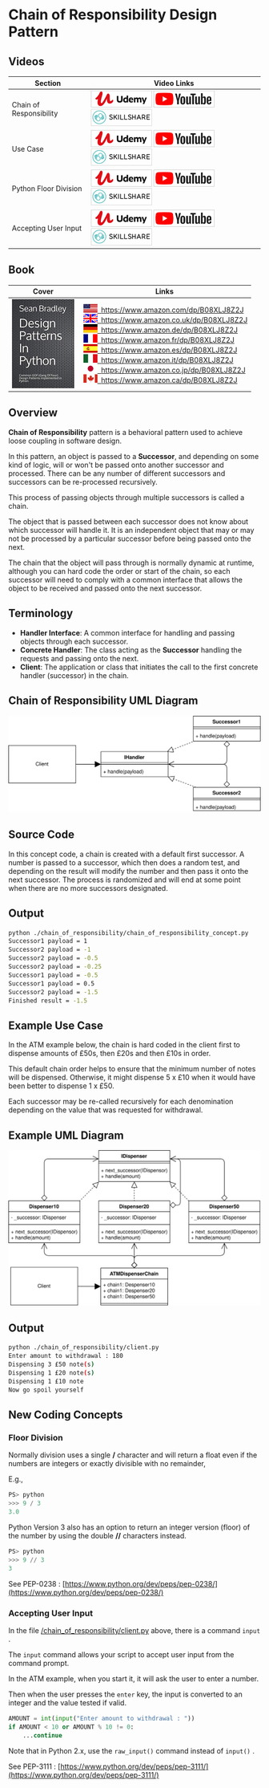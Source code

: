 # Chain of Responsibility Design Pattern

## Videos

Section | Video Links
-|-
Chain of Responsibility |  <a id="udemyVideoLink" href="https://www.udemy.com/course/design-patterns-in-python/learn/lecture/16397342/?referralCode=7493DBBBF97FF2B0D24D" target="_blank" title="Chain of Responsibility Overview"><img src="/img/udemy_btn_sm.gif" alt="Chain of Responsibility Overview"/></a>&nbsp;<a id="ytVideoLink" href="https://youtu.be/Ayb6UShWcUU" target="_blank" title="Chain of Responsibility Overview"><img src="/img/yt_btn_sm.gif" alt="Chain of Responsibility Overview"/></a>&nbsp;<a id="skillShareVideoLink" href="https://skl.sh/34SM2Xg" target="_blank" title="Chain of Responsibility Overview"><img src="/img/skillshare_btn_sm.gif" alt="Chain of Responsibility Overview"/></a>
Use Case |  <a id="udemyVideoLink" href="https://www.udemy.com/course/design-patterns-in-python/learn/lecture/25567252/?referralCode=7493DBBBF97FF2B0D24D" target="_blank" title="Chain of Responsibility Use Case"><img src="/img/udemy_btn_sm.gif" alt="Chain of Responsibility Use Case"/></a>&nbsp;<a id="ytVideoLink" href="https://youtu.be/BxiAyLGAJqw" target="_blank" title="Chain of Responsibility Use Case"><img src="/img/yt_btn_sm.gif" alt="Chain of Responsibility Use Case"/></a>&nbsp;<a id="skillShareVideoLink" href="https://skl.sh/34SM2Xg" target="_blank" title="Chain of Responsibility Use Case"><img src="/img/skillshare_btn_sm.gif" alt="Chain of Responsibility Use Case"/></a>
Python Floor Division | <a id="udemyVideoLink" href="https://www.udemy.com/course/design-patterns-in-python/learn/lecture/25567266/?referralCode=7493DBBBF97FF2B0D24D" target="_blank" title="Python Floor Division"><img src="/img/udemy_btn_sm.gif" alt="Python Floor Division"/></a>&nbsp;<a id="ytVideoLink" href="https://youtu.be/kR4pYqVpNb0" target="_blank" title="Python Floor Division"><img src="/img/yt_btn_sm.gif" alt="Python Floor Division"/></a>&nbsp;<a id="skillShareVideoLink" href="https://skl.sh/34SM2Xg" target="_blank" title="Python Floor Division"><img src="/img/skillshare_btn_sm.gif" alt="Python Floor Division"/></a>
Accepting User Input | <a id="udemyVideoLink" href="https://www.udemy.com/course/design-patterns-in-python/learn/lecture/25567278/?referralCode=7493DBBBF97FF2B0D24D" target="_blank" title="Accepting User Input"><img src="/img/udemy_btn_sm.gif" alt="Accepting User Input"/></a>&nbsp;<a id="ytVideoLink" href="https://youtu.be/wC2gBf1D1CU" target="_blank" title="Accepting User Input"><img src="/img/yt_btn_sm.gif" alt="Accepting User Input"/></a>&nbsp;<a id="skillShareVideoLink" href="https://skl.sh/34SM2Xg" target="_blank" title="Accepting User Input"><img src="/img/skillshare_btn_sm.gif" alt="Accepting User Input"/></a>

## Book 

Cover | Links
-|-
![Design Patterns In Python (ASIN : B08XLJ8Z2J)](/img/design_patterns_in_python_book_125x178.jpg) | &nbsp;<a href="https://www.amazon.com/dp/B08XLJ8Z2J"><img src="/img/flag_us.gif">&nbsp; https://www.amazon.com/dp/B08XLJ8Z2J</a><br/>&nbsp;<a href="https://www.amazon.co.uk/dp/B08XLJ8Z2J"><img src="/img/flag_uk.gif">&nbsp; https://www.amazon.co.uk/dp/B08XLJ8Z2J</a><br/>&nbsp;<a href="https://www.amazon.de/dp/B08XLJ8Z2J"><img src="/img/flag_de.gif">&nbsp; https://www.amazon.de/dp/B08XLJ8Z2J</a><br/>&nbsp;<a href="https://www.amazon.fr/dp/B08XLJ8Z2J"><img src="/img/flag_fr.gif">&nbsp; https://www.amazon.fr/dp/B08XLJ8Z2J</a><br/>&nbsp;<a href="https://www.amazon.es/dp/B08XLJ8Z2J"><img src="/img/flag_es.gif">&nbsp; https://www.amazon.es/dp/B08XLJ8Z2J</a><br/>&nbsp;<a href="https://www.amazon.it/dp/B08XLJ8Z2J"><img src="/img/flag_it.gif">&nbsp; https://www.amazon.it/dp/B08XLJ8Z2J</a><br/>&nbsp;<a href="https://www.amazon.co.jp/dp/B08XLJ8Z2J"><img src="/img/flag_jp.gif">&nbsp; https://www.amazon.co.jp/dp/B08XLJ8Z2J</a><br/>&nbsp;<a href="https://www.amazon.ca/dp/B08XLJ8Z2J"><img src="/img/flag_ca.gif">&nbsp; https://www.amazon.ca/dp/B08XLJ8Z2J</a>

## Overview

**Chain of Responsibility** pattern is a behavioral pattern used to achieve loose coupling in software design.

In this pattern, an object is passed to a **Successor**, and depending on some kind of logic, will or won't be passed onto another successor and processed. There can be any number of different successors and successors can be re-processed recursively. 

This process of passing objects through multiple successors is called a chain.

The object that is passed between each successor does not know about which successor will handle it. It is an independent object that may or may not be processed by a particular successor before being passed onto the next.

The chain that the object will pass through is normally dynamic at runtime, although you can hard code the order or start of the chain, so each successor will need to comply with a common interface that allows the object to be received and passed onto the next successor.

## Terminology

* **Handler Interface**: A common interface for handling and passing objects through each successor.
* **Concrete Handler**: The class acting as the **Successor** handling the requests and passing onto the next.
* **Client**: The application or class that initiates the call to the first concrete handler (successor) in the chain.

## Chain of Responsibility UML Diagram

![Chain of Responsibility Design Pattern](/img/chain_of_responsibility_concept.svg)

## Source Code

In this concept code, a chain is created with a default first successor. A number is passed to a successor, which then does a random test, and depending on the result will modify the number and then pass it onto the next successor. The process is randomized and will end at some point when there are no more successors designated.

## Output

``` bash
python ./chain_of_responsibility/chain_of_responsibility_concept.py
Successor1 payload = 1
Successor2 payload = -1
Successor2 payload = -0.5
Successor2 payload = -0.25
Successor1 payload = -0.5
Successor1 payload = 0.5
Successor2 payload = -1.5
Finished result = -1.5
```

## Example Use Case

In the ATM example below, the chain is hard coded in the client first to dispense amounts of £50s, then £20s and then £10s in order. 

This default chain order helps to ensure that the minimum number of notes will be dispensed. Otherwise, it might dispense 5 x £10 when it would have been better to dispense 1 x £50.

Each successor may be re-called recursively for each denomination depending on the value that was requested for withdrawal.

## Example UML Diagram

![Chain of Responsibility Design Pattern](/img/chain_of_responsibility_example.svg)

## Output

``` bash
python ./chain_of_responsibility/client.py
Enter amount to withdrawal : 180
Dispensing 3 £50 note(s)
Dispensing 1 £20 note(s)
Dispensing 1 £10 note
Now go spoil yourself
```

## New Coding Concepts

### Floor Division

Normally division uses a single **/** character and will return a float even if the numbers are integers or exactly divisible with no remainder, 

E.g., 

``` python
PS> python
>>> 9 / 3
3.0
```

Python Version 3 also has an option to return an integer version (floor) of the number by using the double **//** characters instead.

``` python
PS> python
>>> 9 // 3
3
```

See PEP-0238 : [https://www.python.org/dev/peps/pep-0238/](https://www.python.org/dev/peps/pep-0238/)

### Accepting User Input

In the file [/chain_of_responsibility/client.py](/chain_of_responsibility/client.py) above, there is a command `input` .

The `input` command allows your script to accept user input from the command prompt. 

In the ATM example, when you start it, it will ask the user to enter a number.

Then when the user presses the `enter` key, the input is converted to an integer and the value tested if valid.

``` python
AMOUNT = int(input("Enter amount to withdrawal : "))
if AMOUNT < 10 or AMOUNT % 10 != 0:
    ...continue

```

Note that in Python 2.x, use the `raw_input()` command instead of `input()` .

See PEP-3111 : [https://www.python.org/dev/peps/pep-3111/](https://www.python.org/dev/peps/pep-3111/)
